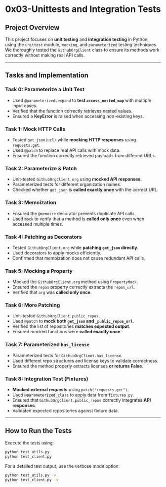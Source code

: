 # 0x03-Unittests and Integration Tests

## **Project Overview**
This project focuses on **unit testing** and **integration testing** in Python, using the `unittest` module, `mocking`, and `parameterized` testing techniques. We thoroughly tested the `GithubOrgClient` class to ensure its methods work correctly without making real API calls.

---

## **Tasks and Implementation**

### **Task 0: Parameterize a Unit Test**
- Used `@parameterized.expand` to **test `access_nested_map`** with multiple input cases.
- Verified that the function correctly retrieves nested values.
- Ensured a **KeyError** is raised when accessing non-existing keys.

### **Task 1: Mock HTTP Calls**
- Tested `get_json(url)` while **mocking HTTP responses** using `requests.get`.
- Used `@patch` to replace real API calls with mock data.
- Ensured the function correctly retrieved payloads from different URLs.

### **Task 2: Parameterize & Patch**
- Unit-tested `GithubOrgClient.org` using **mocked API responses**.
- Parameterized tests for different organization names.
- Checked whether `get_json` is **called exactly once** with the correct URL.

### **Task 3: Memoization**
- Ensured the `@memoize` decorator prevents duplicate API calls.
- Used `mock` to verify that a method is **called only once** even when accessed multiple times.

### **Task 4: Patching as Decorators**
- Tested `GithubOrgClient.org` while **patching `get_json` directly**.
- Used decorators to apply mocks efficiently.
- Confirmed that memoization does not cause redundant API calls.

### **Task 5: Mocking a Property**
- Mocked the `GithubOrgClient.org` method using `PropertyMock`.
- Ensured the `repos` property correctly extracts the `repos_url`.
- Verified that `org` was **called only once**.

### **Task 6: More Patching**
- Unit-tested `GithubOrgClient.public_repos`.
- Used `@patch` to **mock both `get_json` and `_public_repos_url`**.
- Verified the list of repositories **matches expected output**.
- Ensured mocked functions were **called exactly once**.

### **Task 7: Parameterized `has_license`**
- Parameterized tests for `GithubOrgClient.has_license`.
- Used different repo structures and license keys to validate correctness.
- Ensured the method properly extracts licenses **or returns False**.

### **Task 8: Integration Test (Fixtures)**
- **Mocked external requests** using `patch("requests.get")`.
- Used `@parameterized_class` to apply data from `fixtures.py`.
- Ensured that `GithubOrgClient.public_repos` correctly integrates **API responses**.
- Validated expected repositories against fixture data.

---

## **How to Run the Tests**
Execute the tests using:
```bash
python test_utils.py
python test_client.py
```
For a detailed test output, use the verbose mode option:
```bash
python test_utils.py -v
python test_client.py -v
```